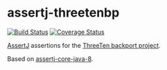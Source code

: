 assertj-threetenbp
==================

[![Build Status](https://travis-ci.org/joschi/assertj-threetenbp.svg?branch=master)](https://travis-ci.org/joschi/assertj-threetenbp)
[![Coverage Status](https://img.shields.io/coveralls/joschi/assertj-threetenbp.svg)](https://coveralls.io/r/joschi/assertj-threetenbp)

[AssertJ](http://assertj.org) assertions for the [ThreeTen backport project](http://www.threeten.org/).

Based on [assertj-core-java-8](https://github.com/joel-costigliola/assertj-core-java8).
